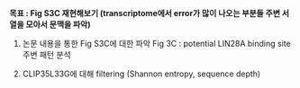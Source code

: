 **목표 :  Fig S3C 재현해보기 (transcriptome에서 error가 많이 나오는 부분들 주변 서열을 모아서 문맥을 파악)**

1. 논문 내용을 통한 Fig S3C에 대한 파악
Fig 3C : potential LIN28A binding site 주변 패턴 분석

2. CLIP35L33G에 대해 filtering (Shannon entropy, sequence depth)
